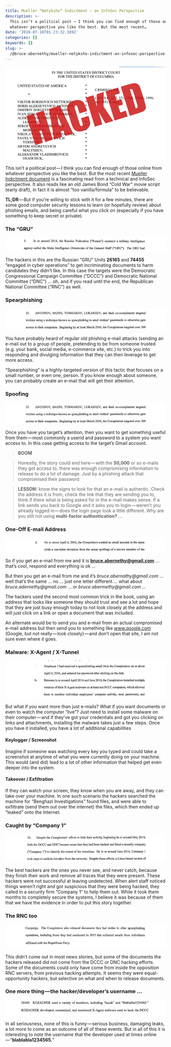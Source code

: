 ```yaml
---
title: Mueller “Netyksho” Indictment — an InfoSec Perspective
description: >-
  This isn’t a political post — I think you can find enough of those online from
  whatever perspective you like the best. But the most recent…
date: '2018-07-18T01:23:32.389Z'
categories: []
keywords: []
slug: >-
  /@bruce-abernethy/mueller-netyksho-indictment-an-infosec-perspective-98e7cc287818
---
```


![Image](/assets/images/1__fp6Vp2qS3RnJCH7ElLrSqQ.png)

This isn’t a political post — I think you can find enough of those online from whatever perspective you like the best. But the most recent [Mueller Indictment document](https://www.justice.gov/file/1080281/download) is a fascinating read from a technical and InfoSec perspective. It also reads like an old James Bond “Cold War” movie script (early draft), in fact it is almost “too vanilla/formula” to be believable.

**TL;DR** — But if you’re willing to stick with it for a few minutes, there are some good computer security lessons to learn (or hopefully review) about phishing emails, and being careful what you click on (especially if you have something to keep secret or private).

### The “GRU”

![Image](/assets/images/1__Po0tDlgwuYRu4ipbLhn6tg.png)

The hackers in this are the Russian “GRU” Units **26165** and **74455** “engaged in cyber operations” to get incriminating documents to harm candidates they didn’t like. In this case the targets were the Democratic Congressional Campaign Committee (“DCCC”) and Democratic National Committee (“DNC”) … oh, and if you read until the end, the Republican National Committee (“RNC”) as well.

### Spearphishing

![Image](/assets/images/1____xtGAZ2NC2__PXXHuUT0zrw.png)

You have probably heard of regular old phishing e-mail attacks (sending an e-mail out to a group of people, pretending to be from someone trusted (e.g. your bank, social media, e-commerce site, etc.) to trick you into responding and divulging information that they can then leverage to get more access.

“Spearphishing” is a highly-targeted version of this tactic that focuses on a small number, or even one, person. If you know enough about someone, you can probably create an e-mail that will get their attention.

### Spoofing

![Image](/assets/images/1____xtGAZ2NC2__PXXHuUT0zrw.png)

Once you have you target’s attention, then you want to get something useful from them — most commonly a userid and password to a system you want access to. In this case getting access to the target’s Gmail account.

> **BOOM**

> Honestly, the story could end here — with the **50,000** or so e-mails they got access to, there was enough compromising information to release to do a lot of damage. Just by a phishing attack that compromised their password

> **LESSON:** know the signs to look for that an e-mail is authentic. Check the address it is from, check the link that they are sending you to, think if there what is being asked for in the e-mail makes sense. If a link sends you back to Google and it asks you to login — weren’t you already logged in — does the login page look a little different. Why are you still not using **multi-factor authentication?** …

### One-Off E-mail Address

![Image](/assets/images/1__wHdZ__F__C9it1WsqVjkNobA.png)

So if you get an e-mail from me and it is **bruce.abernethy@gmail.com** … that’s cool, respond and everything is ok …

But then you get an e-mail from me and it’s _bruce.abernathy@gmail.com_ … well that’s the same … no … just one letter different … what about _bruce.adernethy@gmail.com_ … or _bruce.abermethy@gmail.com_ …

The hackers used the second most common trick in the book, using an address that looks like someone they should trust and see a lot and hope that they are just busy enough today to not look closely at the address and will just click on a link or open a document that was included.

An alternate would be to send you and e-mail from an actual compromised e-mail address but then send you to something like www.qooqle.com (Google, but not really — look closely) — and don’t open that site, I am not sure even where it goes.

### Malware: X-Agent / X-Tunnel

![Image](/assets/images/1__8F9eucMh5UhZ9rpSLClI0Q.png)

But what if you want more than just e-mails? What if you want documents or even to watch the computer “live”? Just need to install some malware on their computer — and if they’ve got your credentials and got you clicking on links and attachments, installing the malware takes just a few steps. Once you have it installed, you have a lot of additional capabilities

#### Keylogger / Screenshot

Imagine if someone was watching every key you typed and could take a screenshot at anytime of what you were currently doing on your machine. This would (and did) lead to a lot of other information that helped get even deeper into the system.

#### Takeover / Exfiltration

If they can watch your screen, they know when you are away, and they can take over your machine. In one such scenario the hackers searched the machine for “Benghazi Investigations” found files, and were able to exfiltrate (send them out over the internet) the files, which then ended up “leaked” onto the Internet.

### Caught by “Company 1”

![Image](/assets/images/1__WvjTZUSBFu2VniKDJQ3Z0A.png)

The best hackers are the ones you never see, and never catch, because they finish their work and remove all traces that they were present. These hackers were not successful at leaving undetected. When alert staff noticed things weren’t right and got suspicious that they were being hacked, they called in a security firm “Company 1” to help them out. While it took them months to completely secure the systems, I believe it was because of them that we have the evidence in order to put this story together.

### The RNC too

![Image](/assets/images/1__TQt1WDoUoWDQEzkuEcC__MQ.png)

This didn’t come out in most news stories, but some of the documents the hackers released did not come from the DCCC or DNC hacking efforts. Some of the documents could only have come from inside the opposition RNC servers, from previous hacking attempts. It seems they were equal-opportunity hackers, but selective on what and when to release documents.

### One more thing — the hacker/developer’s username …

![Image](/assets/images/1__wZFG2NB0w__dYuc1RGA5LBQ.png)

In all seriousness, none of this is funny — serious business, damaging leaks, a lot more to come as an outcome of all of these events. But in all of this it is interesting to note the username that the developer used at times online — “**blablabla1234565.**”